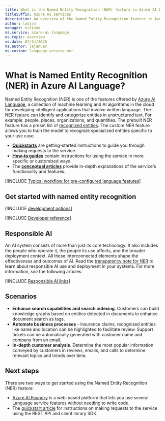 ```yaml
---
title: What is the Named Entity Recognition (NER) feature in Azure AI Language?
titleSuffix: Azure AI services
description: An overview of the Named Entity Recognition feature in Azure AI services, which helps you extract categories of entities in text.
author: laujan
manager: nitinme
ms.service: azure-ai-language
ms.topic: overview
ms.date: 07/14/2025
ms.author: lajanuar
ms.custom: language-service-ner
---
```


# What is Named Entity Recognition (NER) in Azure AI Language?

Named Entity Recognition (NER) is one of the features offered by [Azure AI Language](../overview.md), a collection of machine learning and AI algorithms in the cloud for developing intelligent applications that involve written language. The NER feature can identify and categorize entities in unstructured text. For example: people, places, organizations, and quantities. The prebuilt NER feature has a preset list of [recognized entities](concepts/named-entity-categories.md). The custom NER feature allows you to train the model to recognize specialized entities specific to your use case.

* [**Quickstarts**](quickstart.md) are getting-started instructions to guide you through making requests to the service.
* [**How-to guides**](how-to-call.md) contain instructions for using the service in more specific or customized ways.
* The [**conceptual articles**](concepts/named-entity-categories.md) provide in-depth explanations of the service's functionality and features.

[!INCLUDE [Typical workflow for pre-configured language features](../includes/overview-typical-workflow.md)]

## Get started with named entity recognition

[!INCLUDE [development options](./includes/development-options.md)]

[!INCLUDE [Developer reference](../includes/reference-samples-text-analytics.md)]

## Responsible AI

An AI system consists of more than just its core technology. It also includes the people who operate it, the people its use affects, and the broader deployment context.
All these interconnected elements shape the effectiveness and outcomes of AI. Read the [transparency note for NER](/azure/ai-foundry/responsible-ai/language-service/transparency-note-named-entity-recognition) to learn about responsible AI use and deployment in your systems. For more information, *see* the following articles:

[!INCLUDE [Responsible AI links](../includes/overview-responsible-ai-links.md)]

## Scenarios

* **Enhance search capabilities and search indexing**. Customers can build knowledge graphs based on entities detected in documents to enhance document search as tags.
* **Automate business processes** - Insurance claims, recognized entities like name and location can be highlighted to facilitate review. Support tickets can be automatically generated with customer name and company from an email.
* **In-depth customer analysis**. Determine the most popular information conveyed by customers in reviews, emails, and calls to determine relevant topics and trends over time.

## Next steps

There are two ways to get started using the Named Entity Recognition (NER) feature:
* [Azure AI Foundry](../../../ai-foundry/what-is-azure-ai-foundry.md) is a web-based platform that lets you use several Language service features without needing to write code.
* The [quickstart article](quickstart.md) for instructions on making requests to the service using the REST API and client library SDK.
